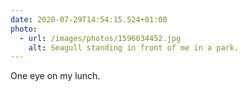 ```yaml
---
date: 2020-07-29T14:54:15.524+01:00
photo:
  - url: /images/photos/1596034452.jpg
    alt: Seagull standing in front of me in a park.
---
```

One eye on my lunch.
